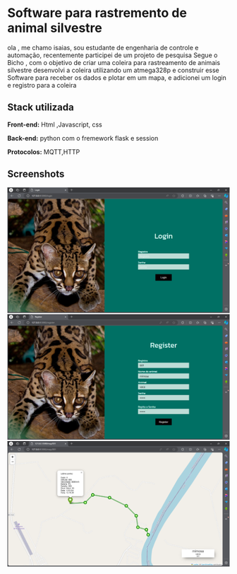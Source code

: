 
# Software para rastremento de animal silvestre

ola , me chamo isaias, sou estudante de engenharia de controle e automação, recentemente participei de um projeto de pesquisa Segue o Bicho , com o objetivo de criar uma coleira para rastreamento de animais silvestre desenvolvi a coleira utilizando um atmega328p e construir esse Software para receber os dados e plotar em um mapa, e adicionei um login e registro para a coleira






## Stack utilizada

**Front-end:** Html ,Javascript, css

**Back-end:** python com o fremework flask e session

**Protocolos:** MQTT,HTTP


## Screenshots

![Texto alternativo](tela_login.png)
![Texto alternativo](tela_registro.png)
![Texto alternativo](tela_mapa_plotado.png)

